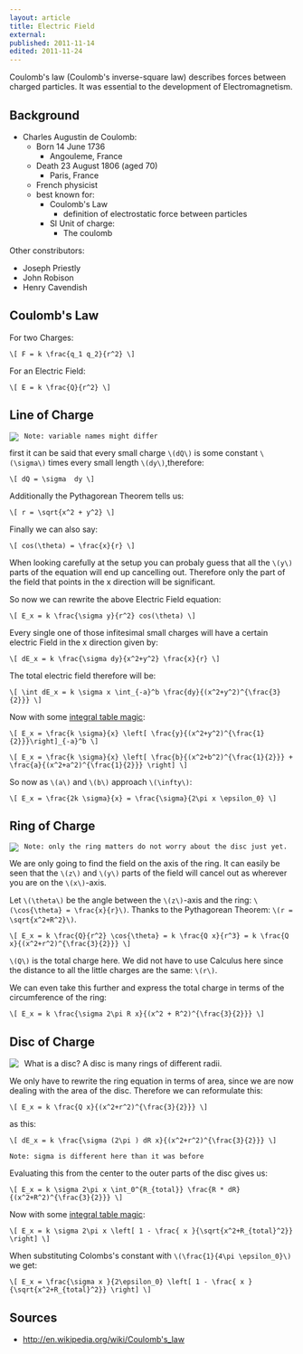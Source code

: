 ```yaml
---
layout: article
title: Electric Field
external:
published: 2011-11-14
edited: 2011-11-24
---
```


Coulomb's law (Coulomb's inverse-square law) describes forces between charged particles. It was essential to the development of Electromagnetism.

## Background

* Charles Augustin de Coulomb:
  * Born 14 June 1736
    * Angouleme, France
  * Death 23 August 1806 (aged 70)
    * Paris, France
  * French physicist
  * best known for:
    * Coulomb's Law
      * definition of electrostatic force between particles
    * SI Unit of charge:
      * The coulomb

Other constributors:

* Joseph Priestly
* John Robison
* Henry Cavendish

## Coulomb's Law

For two Charges:

`\[
F = k \frac{q_1 q_2}{r^2}
\]`

For an Electric Field:

`\[
E = k \frac{Q}{r^2}
\]`

<div class="break"></div>

## Line of Charge

<img src="http://s3.amazonaws.com/answer-board-image/4b20ac70-f985-442e-86b7-8ca88f51f497.png" align="left" style="margin-right: 10px"/>

    Note: variable names might differ

first it can be said that every small charge `\(dQ\)` is some constant `\(\sigma\)` times every small length `\(dy\)`,therefore:

`\[
dQ = \sigma  dy
\]`

Additionally the Pythagorean Theorem tells us:

`\[
r = \sqrt{x^2 + y^2}
\]`

Finally we can also say:

`\[
cos(\theta) = \frac{x}{r}
\]`

When looking carefully at the setup you can probaly guess that all the `\(y\)` parts of the equation will end up cancelling out. Therefore only the part of the field that points in the x direction will be significant.

So now we can rewrite the above Electric Field equation:

`\[
E_x = k \frac{\sigma y}{r^2} cos(\theta)
\]`

Every single one of those infitesimal small charges will have a certain electric Field in the x direction given by:

`\[
dE_x = k \frac{\sigma dy}{x^2+y^2} \frac{x}{r}
\]`

The total electric field therefore will be:

`\[
\int dE_x = k \sigma x \int_{-a}^b \frac{dy}{(x^2+y^2)^{\frac{3}{2}}}
\]`

Now with some [integral table magic](http://integral-table.com/):

`\[
E_x = \frac{k \sigma}{x} \left[ \frac{y}{(x^2+y^2)^{\frac{1}{2}}}\right]_{-a}^b
\]`

`\[
E_x = \frac{k \sigma}{x} \left[ \frac{b}{(x^2+b^2)^{\frac{1}{2}}} + \frac{a}{(x^2+a^2)^{\frac{1}{2}}} \right]
\]`

So now as `\(a\)` and `\(b\)` approach `\(\infty\)`:

`\[
E_x = \frac{2k \sigma}{x} = \frac{\sigma}{2\pi x \epsilon_0}
\]`

<div class="break"></div>

## Ring of Charge

<img src="http://www.ic.sunysb.edu/Class/phy141md/lib/exe/fetch.php?media=phy142:lectures:ringofchargepotential.png" align="left" style="margin-right: 10px"/>

    Note: only the ring matters do not worry about the disc just yet.

We are only going to find the field on the axis of the ring.
It can easily be seen that the `\(z\)` and `\(y\)` parts of the field will cancel out as wherever you are on the `\(x\)`-axis.

Let `\(\theta\)` be the angle between the `\(z\)`-axis and the ring: `\(\cos{\theta} = \frac{x}{r}\)`.
Thanks to the Pythagorean Theorem: `\(r = \sqrt{x^2+R^2}\)`.

`\[
E_x = k \frac{Q}{r^2} \cos{\theta} = k \frac{Q x}{r^3} = k \frac{Q x}{(x^2+r^2)^{\frac{3}{2}}}
\]`

`\(Q\)` is the total charge here. We did not have to use Calculus here since the distance to all the little charges are the same: `\(r\)`.

We can even take this further and express the total charge in terms of the circumference of the ring:

`\[
E_x = k \frac{\sigma 2\pi R x}{(x^2 + R^2)^{\frac{3}{2}}}
\]`

## Disc of Charge

<img src="http://www.ux1.eiu.edu/~cfadd/1360/25ElPot/25Images/Fig25.13.jpg" align="left" style="margin-right: 10px"/>

What is a disc? A disc is many rings of different radii.

We only have to rewrite the ring equation in terms of area, since we are now dealing with the area of the disc.
Therefore we can reformulate this:

`\[
E_x = k \frac{Q x}{(x^2+r^2)^{\frac{3}{2}}}
\]`

as this:

`\[
dE_x = k \frac{\sigma (2\pi ) dR x}{(x^2+r^2)^{\frac{3}{2}}}
\]`

    Note: sigma is different here than it was before
Evaluating this from the center to the outer parts of the disc gives us:

`\[
E_x = k \sigma 2\pi x \int_0^{R_{total}} \frac{R * dR}{(x^2+R^2)^{\frac{3}{2}}}
\]`

<div class="break"></div>

Now with some [integral table magic](http://integral-table.com/):

`\[
E_x = k \sigma 2\pi x \left[ 1 - \frac{ x }{\sqrt{x^2+R_{total}^2}} \right]
\]`

When substituting Colombs's constant with `\(\frac{1}{4\pi \epsilon_0}\)` we get:

`\[
E_x = \frac{\sigma x }{2\epsilon_0} \left[ 1 - \frac{ x }{\sqrt{x^2+R_{total}^2}} \right]
\]`

## Sources

* http://en.wikipedia.org/wiki/Coulomb's_law
